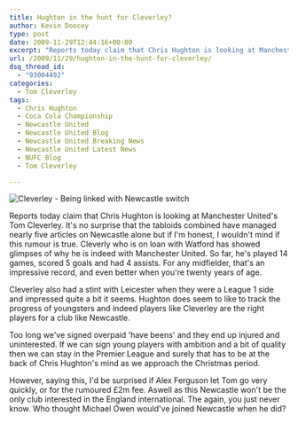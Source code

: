 ```yaml
---
title: Hughton in the hunt for Cleverley?
author: Kevin Doocey
type: post
date: 2009-11-29T12:44:16+00:00
excerpt: "Reports today claim that Chris Hughton is looking at Manchester United's Tom Cleverley. It's no surprise that the tabloids.."
url: /2009/11/29/hughton-in-the-hunt-for-cleverley/
dsq_thread_id:
  - "93004492"
categories:
  - Tom Cleverley
tags:
  - Chris Hughton
  - Coca Cola Championship
  - Newcastle United
  - Newcastle United Blog
  - Newcastle United Breaking News
  - Newcastle United Latest News
  - NUFC Blog
  - Tom Cleverley

---
```

![Cleverley - Being linked with Newcastle switch](http://static.guim.co.uk/sys-images/Football/Clubs/Club_Home/2009/8/18/1250585475913/Tom-Cleverley-001.jpg)

Reports today claim that Chris Hughton is looking at Manchester United's Tom Cleverley. It's no surprise that the tabloids combined have managed nearly five articles on Newcastle alone but if I'm honest, I wouldn't mind if this rumour is true. Cleverly who is on loan with Watford has showed glimpses of why he is indeed with Manchester United. So far, he's played 14 games, scored  5 goals and had 4 assists. For any midfielder, that's an impressive record, and even better when you're twenty years of age.

Cleverley also had a stint with Leicester when they were a League 1 side and impressed quite a bit it seems. Hughton does seem to like to track the progress of youngsters and indeed players like Cleverley are the right players for a club like Newcastle.

Too long we've signed overpaid 'have beens' and they end up injured and uninterested. If we can sign young players with ambition and a bit of quality then we can stay in the Premier League and surely that has to be at the back of Chris Hughton's mind as we approach the Christmas period.

However, saying this, I'd be surprised if Alex Ferguson let Tom go very quickly, or for the rumoured £2m fee. Aswell as this Newcastle won't be the only club interested in the England international. The again, you just never know. Who thought Michael Owen would've joined Newcastle when he did?
